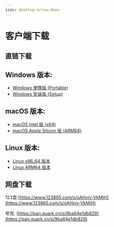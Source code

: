 ```yaml
---
icon: desktop-arrow-down
---
```


# 客户端下载

## 直链下载

## Windows 版本:

* [Windows 便携版 (Portable)](https://cherrystudio.ocoolai.com/Cherry-Studio-0.9.19-portable.exe)
* [Windows 安装版 (Setup)](https://cherrystudio.ocoolai.com/Cherry-Studio-0.9.19-setup.exe)

## macOS 版本:

* [macOS Intel 版 (x64)](https://cherrystudio.ocoolai.com/Cherry-Studio-0.9.19-x64.dmg)
* [macOS Apple Silicon 版 (ARM64)](https://cherrystudio.ocoolai.com/Cherry-Studio-0.9.19-arm64.dmg)

## Linux 版本:

* [Linux x86\_64 版本](https://cherrystudio.ocoolai.com/Cherry-Studio-0.9.19-x86_64.AppImage)
* [Linux ARM64 版本](https://cherrystudio.ocoolai.com/Cherry-Studio-0.9.19-arm64.AppImage)

## 网盘下载

123盘:[https://www.123865.com/s/oAHxjv-VkMiH](https://www.123865.com/s/oAHxjv-VkMiH)

夸克: [https://pan.quark.cn/s/9ba64e1db829](https://pan.quark.cn/s/9ba64e1db829)
